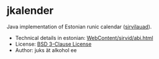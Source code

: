 jkalender
=========

Java implementation of Estonian runic calendar ([sirvilauad](http://maavald.ee/maausk.html?rubriik=21&id=67&op=lugu)).

* Technical details in estonian: [WebContent/sirvid/abi.html](https://rawgithub.com/l6gistaja/jkalender/master/WebContent/sirvid/abi.html)
* License: [BSD 3-Clause License](http://www.opensource.org/licenses/BSD-3-Clause)
* Author: juks ät alkohol ee

